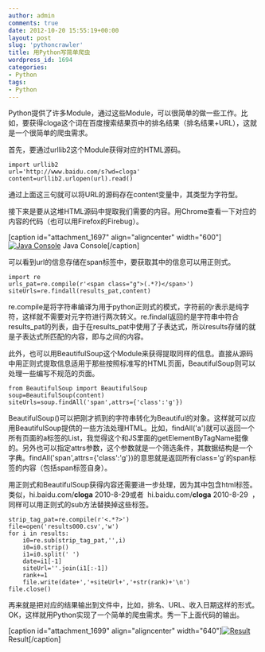 ```yaml
---
author: admin
comments: true
date: 2012-10-20 15:55:19+00:00
layout: post
slug: 'pythoncrawler'
title: 用Python写简单爬虫
wordpress_id: 1694
categories:
- Python
tags:
- Python
---
```


Python提供了许多Module，通过这些Module，可以很简单的做一些工作。比如，要获得cloga这个词在百度搜索结果页中的排名结果（排名结果+URL），这就是一个很简单的爬虫需求。

首先，要通过urllib2这个Module获得对应的HTML源码。

<script src="https://gist.github.com/cloga/8171284.js"></script>

    
    import urllib2
    url='http://www.baidu.com/s?wd=cloga'
    content=urllib2.urlopen(url).read()


通过上面这三句就可以将URL的源码存在content变量中，其类型为字符型。

接下来是要从这堆HTML源码中提取我们需要的内容。用Chrome查看一下对应的内容的代码（也可以用Firefox的Firebug）。

[caption id="attachment_1697" align="aligncenter" width="600"][![Java Console](http://www.cloga.info/wp-content/uploads/2012/10/QQ截图20121020214746-1024x367.png)](http://www.cloga.info/wp-content/uploads/2012/10/QQ截图20121020214746.png) Java Console[/caption]

可以看到url的信息存储在span标签中，要获取其中的信息可以用正则式。

    
    import re
    urls_pat=re.compile(r'<span class="g">(.*?)</span>')
    siteUrls=re.findall(results_pat,content)


<!-- more -->
re.compile是将字符串编译为用于python正则式的模式，字符前的r表示是纯字符，这样就不需要对元字符进行两次转义。re.findall返回的是字符串中符合results_pat的列表，由于在results_pat中使用了子表达式，所以results存储的就是子表达式所匹配的内容，即<span>与</span>之间的内容。

此外，也可以用BeautifulSoup这个Module来获得提取同样的信息。直接从源码中用正则式提取信息适用于那些按照标准写的HTML页面，BeautifulSoup则可以处理一些编写不规范的页面。

    
    from BeautifulSoup import BeautifulSoup
    soup=BeautifulSoup(content)
    siteUrls=soup.findAll('span',attrs={'class':'g'})


BeautifulSoup()可以把刚才抓到的字符串转化为Beautiful的对象。这样就可以应用BeautifulSoup提供的一些方法处理HTML。比如，findAll('a')就可以返回一个所有页面的a标签的List，我觉得这个和JS里面的getElementByTagName挺像的。另外也可以指定attrs参数，这个参数就是一个筛选条件，其数据结构是一个字典。findAll('span',attrs={'class':'g'})的意思就是返回所有class='g'的span标签的内容（包括span标签自身）。

用正则式和BeautifulSoup获得内容还需要进一步处理，因为其中包含html标签。类似，hi.baidu.com/<b>cloga</b> 2010-8-29或者<span>  hi.baidu.com/<b>cloga</b> 2010-8-29  </span>，同样可以用正则式的sub方法替换掉这些标签。

    
    strip_tag_pat=re.compile(r'<.*?>')
    file=open('results000.csv','w')
    for i in results:
        i0=re.sub(strip_tag_pat,'',i)
        i0=i0.strip()
        i1=i0.split(' ')
        date=i1[-1]
        siteUrl=''.join(i1[:-1])
        rank+=1
        file.write(date+','+siteUrl+','+str(rank)+'\n')
    file.close()




再来就是把对应的结果输出到文件中，比如，排名、URL、收入日期这样的形式。OK，这样就用Python实现了一个简单的爬虫需求。秀一下上面代码的输出。




[caption id="attachment_1699" align="aligncenter" width="640"][![Result](http://www.cloga.info/wp-content/uploads/2012/10/Result.png)](http://www.cloga.info/wp-content/uploads/2012/10/Result.png) Result[/caption]
